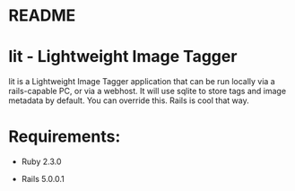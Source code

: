 # README

# lit - Lightweight Image Tagger

lit is a Lightweight Image Tagger application that can be run locally via a rails-capable PC, or via a webhost. It will use sqlite to store tags and image metadata by default. You can override this. Rails is cool that way.

# Requirements:

* Ruby 2.3.0

* Rails 5.0.0.1

